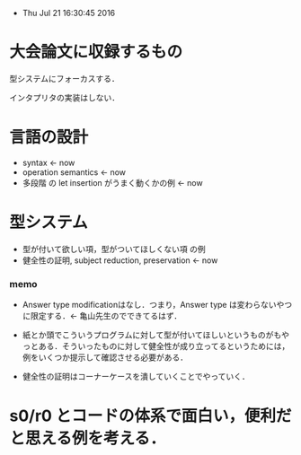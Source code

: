 * Thu Jul 21 16:30:45 2016

# 大会論文に収録するもの

型システムにフォーカスする．

インタプリタの実装はしない．

# 言語の設計
* syntax  <- now
* operation semantics <- now
* 多段階 の let insertion がうまく動くかの例 <- now

# 型システム
* 型が付いて欲しい項，型がついてほしくない項 の例
* 健全性の証明, subject reduction, preservation <- now

### memo
* Answer type modificationはなし．つまり，Answer type は変わらないやつに限定する．<- 亀山先生のでできてるはず．

* 紙とか頭でこういうプログラムに対して型が付いてほしいというものがもやっとある．そういったものに対して健全性が成り立ってるというためには，例をいくつか提示して確認させる必要がある．

* 健全性の証明はコーナーケースを潰していくことでやっていく．

# s0/r0 とコードの体系で面白い，便利だと思える例を考える．
